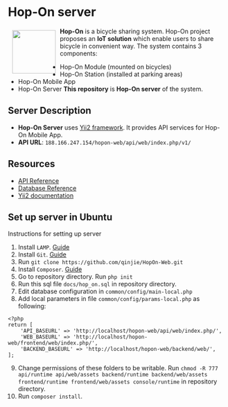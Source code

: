 # Hop-On server
<img src="http://i.imgur.com/HOofG19.png" align="left" width="100" height="100" hspace="10" vspace="6"></a>
**Hop-On** is a bicycle sharing system. Hop-On project proposes an **IoT solution** which enable users to share bicycle in convenient way. The system contains 3 components:
- Hop-On Module (mounted on bicycles)
- Hop-On Station (installed at parking areas)
- Hop-On Mobile App
- Hop-On Server
**This repository** is **Hop-On server** of the system.

## Server Description
* **Hop-On Server** uses [Yii2 framework](http://www.yiiframework.com/). It provides API services for Hop-On Mobile App.
* **API URL**: ```188.166.247.154/hopon-web/api/web/index.php/v1/```

## Resources
* [API Reference](/qinjie/HopOn-Web/blob/develop/API.md)
* [Database Reference](/qinjie/HopOn-Web/blob/develop/Database.md)
* [Yii2 documentation](http://www.yiiframework.com/doc-2.0/guide-index.html)

## Set up server in Ubuntu
Instructions for setting up server
1. Install ```LAMP```. [Guide](https://www.digitalocean.com/community/tutorials/how-to-install-linux-apache-mysql-php-lamp-stack-on-ubuntu-14-04)
2. Install ```Git```. [Guide](https://www.digitalocean.com/community/tutorials/how-to-install-git-on-ubuntu-14-04)
3. Run ```git clone https://github.com/qinjie/HopOn-Web.git```
4. Install ```Composer```. [Guide](https://www.digitalocean.com/community/tutorials/how-to-install-and-use-composer-on-ubuntu-14-04)
5. Go to repository directory. Run ```php init```
6. Run this sql file ```docs/hop_on.sql``` in repository directory.
7. Edit database configuration in ```common/config/main-local.php```
8. Add local parameters in file ```common/config/params-local.php``` as following:
```
<?php
return [
    'API_BASEURL' => 'http://localhost/hopon-web/api/web/index.php/',
    'WEB_BASEURL' => 'http://localhost/hopon-web/frontend/web/index.php/',
    'BACKEND_BASEURL' => 'http://localhost/hopon-web/backend/web/',
];
```
9. Change permissions of these folders to be writable. Run ```chmod -R 777 api/runtime api/web/assets backend/runtime backend/web/assets frontend/runtime frontend/web/assets console/runtime``` in repository directory.
10. Run ```composer install```.
